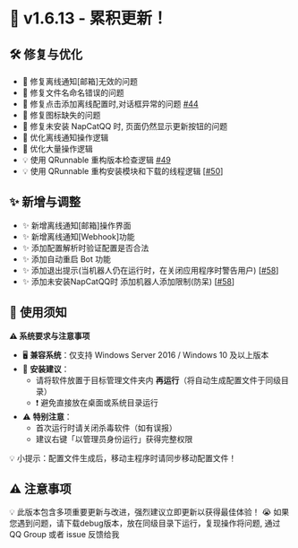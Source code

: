 # 🚀 v1.6.13 - 累积更新！

## 🛠 修复与优化
- 🐛 修复离线通知[邮箱]无效的问题
- 🐛 修复文件名命名错误的问题
- 🐛 修复点击添加离线配置时,对话框异常的问题 [#44](https://github.com/NapNeko/NapCatQQ-Desktop/issues/44)
- 🐛 修复图标缺失的问题
- 🐛 修复未安装 NapCatQQ 时, 页面仍然显示更新按钮的问题
- 🌟 优化离线通知操作逻辑
- 🌟 优化大量操作逻辑
- 💡 使用 QRunnable 重构版本检查逻辑 [#49](https://github.com/NapNeko/NapCatQQ-Desktop/issues/49)
- 💡 使用 QRunnable 重构安装模块和下载的线程逻辑 [[#50](https://github.com/NapNeko/NapCatQQ-Desktop/issues/50)]

## ✨ 新增与调整
- ✨ 新增离线通知[邮箱]操作界面
- ✨ 新增离线通知[Webhook]功能
- ✨ 添加配置解析时验证配置是否合法
- ✨ 添加自动重启 Bot 功能
- ✨ 添加退出提示(当机器人仍在运行时，在关闭应用程序时警告用户) [[#58](https://github.com/NapNeko/NapCatQQ-Desktop/issues/58)]
- ✨ 添加未安装NapCatQQ时 添加机器人添加限制(防呆) [[#58](https://github.com/NapNeko/NapCatQQ-Desktop/issues/58)]

## 📝 使用须知

**⚠️ 系统要求与注意事项**  
- 🖥️ **兼容系统**：仅支持 Windows Server 2016 / Windows 10 及以上版本  
- 📂 **安装建议**：  
  - 请将软件放置于目标管理文件夹内 **再运行**（将自动生成配置文件于同级目录）  
  - ❗ 避免直接放在桌面或系统目录运行  
- ⚠️ **特别注意**：  
  - 首次运行时请关闭杀毒软件（如有误报）  
  - 建议右键「以管理员身份运行」获得完整权限  

💡 小提示：配置文件生成后，移动主程序时请同步移动配置文件！  

## ⚠️ 注意事项
💡 此版本包含多项重要更新与改进，强烈建议立即更新以获得最佳体验！
😭 如果您遇到问题，请下载debug版本，放在同级目录下运行，复现操作将问题, 通过 QQ Group 或者 issue 反馈给我